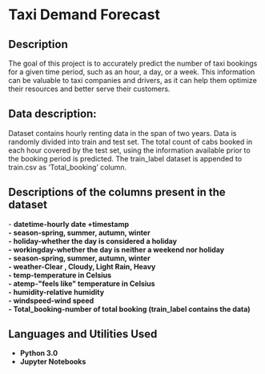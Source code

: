 <h1>Taxi Demand Forecast</h1>


<h2>Description</h2>
The goal of this project is to accurately predict the number of taxi bookings for a given time period, such as an hour, a day, or a week. This information can be valuable to taxi companies and drivers, as it can help them optimize their resources and better serve their customers.
<br />

<h2>Data description:</h2>
Dataset contains hourly renting data in the span of two years. Data is randomly divided into train and test set. The total count of cabs booked in each hour covered by the test set, using the information available prior to the booking period is predicted. The train_label dataset is appended to train.csv as ‘Total_booking’ column.

<h2>Descriptions of the columns present in the dataset</h2>
- <b>datetime-hourly date +timestamp<br />
- <b>season-spring, summer, autumn, winter<br />
- <b>holiday-whether the day is considered a holiday<br />
- <b>workingday-whether the day is neither a weekend nor holiday<br />
- <b>season-spring, summer, autumn, winter<br />
- <b>weather-Clear , Cloudy, Light Rain, Heavy<br />
- <b>temp-temperature in Celsius<br />
- <b>atemp-"feels like" temperature in Celsius<br />
- <b>humidity-relative humidity<br />
- <b>windspeed-wind speed<br />
- <b>Total_booking-number of total booking (train_label contains the data)<br />


<h2>Languages and Utilities Used</h2>

- <b>Python 3.0<br />
- <b>Jupyter Notebooks<br />
